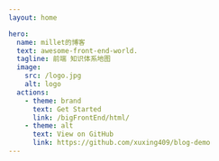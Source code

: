 ```yaml
---
layout: home

hero:
  name: millet的博客
  text: awesome-front-end-world.
  tagline: 前端 知识体系地图
  image:
    src: /logo.jpg
    alt: logo
  actions:
    - theme: brand
      text: Get Started
      link: /bigFrontEnd/html/
    - theme: alt
      text: View on GitHub
      link: https://github.com/xuxing409/blog-demo
---
```


<style>
:root {
  --vp-home-hero-name-color: transparent;
  --vp-home-hero-name-background: -webkit-linear-gradient(120deg, #bd34fe 30%, #41d1ff);

  --vp-home-hero-image-background-image: linear-gradient(-45deg, #bd34fe 50%, #47caff 50%);
  --vp-home-hero-image-filter: blur(44px);
}

@media (min-width: 640px) {
  :root {
    --vp-home-hero-image-filter: blur(56px);
  }
}

@media (min-width: 960px) {
  :root {
    --vp-home-hero-image-filter: blur(68px);
  }
}
</style>
